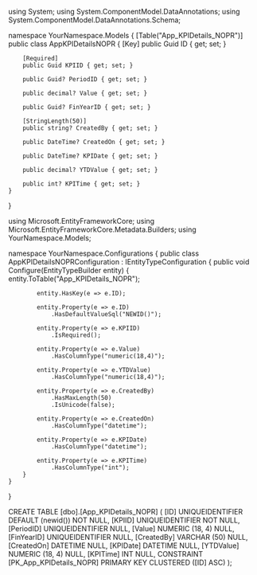 using System;
using System.ComponentModel.DataAnnotations;
using System.ComponentModel.DataAnnotations.Schema;

namespace YourNamespace.Models
{
    [Table("App_KPIDetails_NOPR")]
    public class AppKPIDetailsNOPR
    {
        [Key]
        public Guid ID { get; set; }

        [Required]
        public Guid KPIID { get; set; }

        public Guid? PeriodID { get; set; }

        public decimal? Value { get; set; }

        public Guid? FinYearID { get; set; }

        [StringLength(50)]
        public string? CreatedBy { get; set; }

        public DateTime? CreatedOn { get; set; }

        public DateTime? KPIDate { get; set; }

        public decimal? YTDValue { get; set; }

        public int? KPITime { get; set; }
    }
}

using Microsoft.EntityFrameworkCore;
using Microsoft.EntityFrameworkCore.Metadata.Builders;
using YourNamespace.Models;

namespace YourNamespace.Configurations
{
    public class AppKPIDetailsNOPRConfiguration : IEntityTypeConfiguration<AppKPIDetailsNOPR>
    {
        public void Configure(EntityTypeBuilder<AppKPIDetailsNOPR> entity)
        {
            entity.ToTable("App_KPIDetails_NOPR");

            entity.HasKey(e => e.ID);

            entity.Property(e => e.ID)
                .HasDefaultValueSql("NEWID()");

            entity.Property(e => e.KPIID)
                .IsRequired();

            entity.Property(e => e.Value)
                .HasColumnType("numeric(18,4)");

            entity.Property(e => e.YTDValue)
                .HasColumnType("numeric(18,4)");

            entity.Property(e => e.CreatedBy)
                .HasMaxLength(50)
                .IsUnicode(false);

            entity.Property(e => e.CreatedOn)
                .HasColumnType("datetime");

            entity.Property(e => e.KPIDate)
                .HasColumnType("datetime");

            entity.Property(e => e.KPITime)
                .HasColumnType("int");
        }
    }
}
  
  
  
  
  CREATE TABLE [dbo].[App_KPIDetails_NOPR] (
    [ID]        UNIQUEIDENTIFIER DEFAULT (newid()) NOT NULL,
    [KPIID]     UNIQUEIDENTIFIER NOT NULL,
    [PeriodID]  UNIQUEIDENTIFIER NULL,
    [Value]     NUMERIC (18, 4)  NULL,
    [FinYearID] UNIQUEIDENTIFIER NULL,
    [CreatedBy] VARCHAR (50)     NULL,
    [CreatedOn] DATETIME         NULL,
    [KPIDate]   DATETIME         NULL,
    [YTDValue]  NUMERIC (18, 4)  NULL,
    [KPITime]   INT              NULL,
    CONSTRAINT [PK_App_KPIDetails_NOPR] PRIMARY KEY CLUSTERED ([ID] ASC)
);
